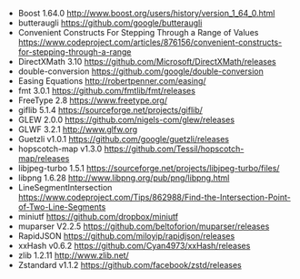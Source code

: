 - Boost 1.64.0 http://www.boost.org/users/history/version_1_64_0.html
- butteraugli https://github.com/google/butteraugli
- Convenient Constructs For Stepping Through a Range of Values https://www.codeproject.com/articles/876156/convenient-constructs-for-stepping-through-a-range
- DirectXMath 3.10 https://github.com/Microsoft/DirectXMath/releases
- double-conversion https://github.com/google/double-conversion
- Easing Equations http://robertpenner.com/easing/
- fmt 3.0.1 https://github.com/fmtlib/fmt/releases
- FreeType 2.8 https://www.freetype.org/
- giflib 5.1.4 https://sourceforge.net/projects/giflib/
- GLEW 2.0.0 https://github.com/nigels-com/glew/releases
- GLWF 3.2.1 http://www.glfw.org
- Guetzli v1.0.1 https://github.com/google/guetzli/releases
- hopscotch-map v1.3.0 https://github.com/Tessil/hopscotch-map/releases
- libjpeg-turbo 1.5.1 https://sourceforge.net/projects/libjpeg-turbo/files/
- libpng 1.6.28 http://www.libpng.org/pub/png/libpng.html
- LineSegmentIntersection https://www.codeproject.com/Tips/862988/Find-the-Intersection-Point-of-Two-Line-Segments
- miniutf https://github.com/dropbox/miniutf
- muparser V2.2.5 https://github.com/beltoforion/muparser/releases
- RapidJSON https://github.com/miloyip/rapidjson/releases
- xxHash v0.6.2 https://github.com/Cyan4973/xxHash/releases
- zlib 1.2.11 http://www.zlib.net/
- Zstandard v1.1.2 https://github.com/facebook/zstd/releases
